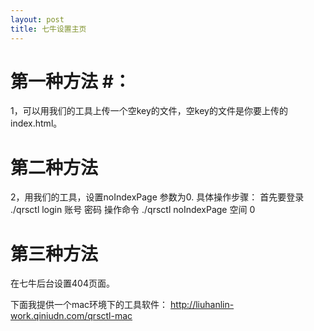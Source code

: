 ```yaml
---
layout: post
title: 七牛设置主页
---
```


# 第一种方法 #：
 1，可以用我们的工具上传一个空key的文件，空key的文件是你要上传的index.html。
    


    
# 第二种方法  #
2，用我们的工具，设置noIndexPage 参数为0.
具体操作步骤：
首先要登录
./qrsctl login 账号 密码
操作命令
./qrsctl noIndexPage 空间 0

    
# 第三种方法  #
在七牛后台设置404页面。



下面我提供一个mac环境下的工具软件：
http://liuhanlin-work.qiniudn.com/qrsctl-mac

